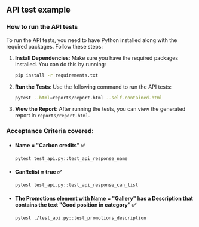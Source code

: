 ## API test example

### How to run the API tests
To run the API tests, you need to have Python installed along with the required packages. Follow these steps:

1. **Install Dependencies**: Make sure you have the required packages installed. You can do this by running:
   ```bash
   pip install -r requirements.txt
   ```
2. **Run the Tests**: Use the following command to run the API tests:
   ```bash
   pytest --html=reports/report.html --self-contained-html
    ```
   
3. **View the Report**: After running the tests, you can view the generated report in `reports/report.html`.

### Acceptance Criteria covered:
* #### Name = "Carbon credits" ✅
   ``` bash
   pytest test_api.py::test_api_response_name
   ```

* #### CanRelist = true ✅
   ``` bash
   pytest test_api.py::test_api_response_can_list
   ```

* #### The Promotions element with Name = "Gallery" has a Description that contains the text "Good position in category" ✅
   ``` bash
   pytest ./test_api.py::test_promotions_description
   ```